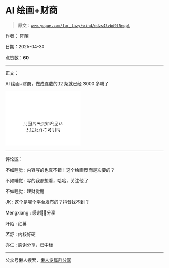 # AI 绘画+财商

> 原文：[`www.yuque.com/for_lazy/wind/edzs45vbd9f5eqpl`](https://www.yuque.com/for_lazy/wind/edzs45vbd9f5eqpl)

作者： 阡陌

日期：2025-04-30

点赞数：**60**

* * *

正文：

AI 绘画+财商，做成连载的,12 条就已经 3000 多粉了

![](img/14e0e37f762761374c788253aebe2c1a.png "None")

* * *

评论区：

不如睡觉 : 内容写的也真不错！这个绘画反而是次要的？

不如睡觉 : 写的我都想看，哈哈，关注他了

不如睡觉 : 理财觉醒

JK : 这个是哪个平台发布的？抖音找不到？

Mengxiang : 感谢🙏🏻分享

阡陌 : 红薯

茗舒 : 内核好硬

亦仁 : 感谢分享，已中标

* * *

公众号懒人搜索，[懒人专属群分享](https://lazybook.fun/#/blog/group)